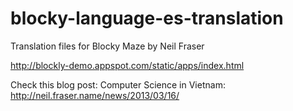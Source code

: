 blocky-language-es-translation
==============================

Translation files for Blocky Maze by Neil Fraser

  http://blockly-demo.appspot.com/static/apps/index.html

Check this blog post: Computer Science in Vietnam: http://neil.fraser.name/news/2013/03/16/
